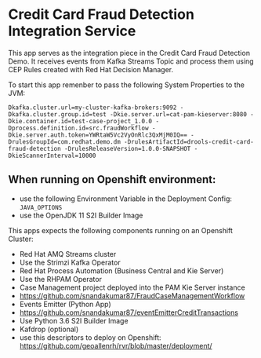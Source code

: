 # Credit Card Fraud Detection Integration Service

This app serves as the integration piece in the Credit Card Fraud Detection Demo.
It receives events from Kafka Streams Topic and process them using CEP Rules created with Red Hat Decision Manager.

To start this app remenber to pass the following System Properties to the JVM:

```
Dkafka.cluster.url=my-cluster-kafka-brokers:9092 -Dkafka.cluster.group.id=test -Dkie.server.url=cat-pam-kieserver:8080 -Dkie.container.id=test-case-project_1.0.0 -Dprocess.definition.id=src.fraudWorkflow -Dkie.server.auth.token=YWRtaW5Vc2VyOnRlc3QxMjM0IQ== -DrulesGroupId=com.redhat.demo.dm -DrulesArtifactId=drools-credit-card-fraud-detection -DrulesReleaseVersion=1.0.0-SNAPSHOT -DkieScannerInterval=10000
```

## When running on Openshift environment: 
 * use the following Environment Variable in the Deployment Config: `JAVA_OPTIONS`
 * use the OpenJDK 11 S2I Builder Image

This apps expects the following components running on an Openshift Cluster:

* Red Hat AMQ Streams cluster
 * Use the Strimzi Kafka Operator 
* Red Hat Process Automation (Business Central and Kie Server)
 * Use the RHPAM Operator 
* Case Management project deployed into the PAM Kie Server instance
 * https://github.com/snandakumar87/FraudCaseManagementWorkflow 
* Events Emitter (Python App) 
 * https://github.com/snandakumar87/eventEmitterCreditTransactions 
 * Use Python 3.6 S2I Builder Image 
* Kafdrop (optional)
 * use this descriptors to deploy on Openshift: https://github.com/geoallenrh/rvr/blob/master/deployment/ 